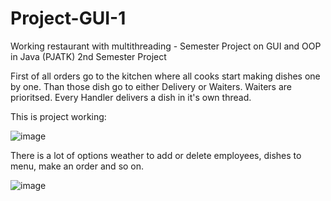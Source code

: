 # Project-GUI-1
Working restaurant with multithreading - Semester Project on GUI and OOP in Java (PJATK)
2nd Semester Project

First of all orders go to the kitchen where all cooks start making dishes one by one. Than those dish go to either Delivery or Waiters. Waiters are prioritsed. Every Handler delivers a dish in it's own thread.

This is project working:

![image](https://github.com/LaneyBlack/Project-GUI-1/assets/44290162/f2107cba-5c3b-4030-91e1-7680562c49ae)

There is a lot of options weather to add or delete employees, dishes to menu, make an order and so on.

![image](https://github.com/LaneyBlack/Project-GUI-1/assets/44290162/d0a58f75-46aa-4409-8de2-b35dda7da8a0)


